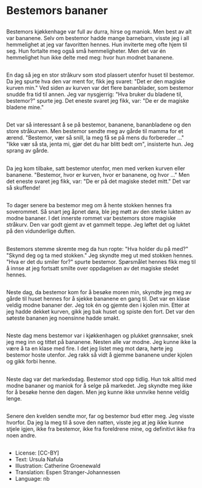 # Bestemors bananer

##
Bestemors kjøkkenhage var full av durra, hirse og maniok. Men best av alt var bananene. Selv om bestemor hadde mange barnebarn, visste jeg i all hemmelighet at jeg var favoritten hennes. Hun inviterte meg ofte hjem til seg. Hun fortalte meg også små hemmeligheter. Men det var én hemmelighet hun ikke delte med meg: hvor hun modnet bananene.

##
En dag så jeg en stor stråkurv som stod plassert utenfor huset til bestemor. Da jeg spurte hva den var ment for, fikk jeg svaret: "Det er den magiske kurven min." Ved siden av kurven var det flere bananblader, som bestemor snudde fra tid til annen. Jeg var nysgjerrig: "Hva bruker du bladene til, bestemor?" spurte jeg. Det eneste svaret jeg fikk, var: "De er de magiske bladene mine."

##
Det var så interessant å se på bestemor, bananene, bananbladene og den store stråkurven. Men bestemor sendte meg av gårde til mamma for et ærend. "Bestemor, vær så snill, la meg få se på mens du forbereder ..." "Ikke vær så sta, jenta mi, gjør det du har blitt bedt om", insisterte hun. Jeg sprang av gårde.

##
Da jeg kom tilbake, satt bestemor utenfor, men med verken kurven eller bananene. "Bestemor, hvor er kurven, hvor er bananene, og hvor ..." Men det eneste svaret jeg fikk, var: "De er på det magiske stedet mitt." Det var så skuffende!

##
To dager senere ba bestemor meg om å hente stokken hennes fra soverommet. Så snart jeg åpnet døra, ble jeg møtt av den sterke lukten av modne bananer. I det innerste rommet var bestemors store magiske stråkurv. Den var godt gjemt av et gammelt teppe. Jeg løftet det og luktet på den vidunderlige duften.

##
Bestemors stemme skremte meg da hun ropte: "Hva holder du på med?" "Skynd deg og ta med stokken." Jeg skyndte meg ut med stokken hennes. "Hva er det du smiler for?" spurte bestemor. Spørsmålet hennes fikk meg til å innse at jeg fortsatt smilte over oppdagelsen av det magiske stedet hennes.

##
Neste dag, da bestemor kom for å besøke moren min, skyndte jeg meg av gårde til huset hennes for å sjekke bananene en gang til. Det var en klase veldig modne bananer der. Jeg tok én og gjemte den i kjolen min. Etter at jeg hadde dekket kurven, gikk jeg bak huset og spiste den fort. Det var den søteste bananen jeg noensinne hadde smakt.

##
Neste dag mens bestemor var i kjøkkenhagen og plukket grønnsaker, snek jeg meg inn og tittet på bananene. Nesten alle var modne. Jeg kunne ikke la være å ta en klase med fire. I det jeg listet meg mot døra, hørte jeg bestemor hoste utenfor. Jeg rakk så vidt å gjemme bananene under kjolen og gikk forbi henne.

##
Neste dag var det markedsdag. Bestemor stod opp tidlig. Hun tok alltid med modne bananer og maniok for å selge på markedet. Jeg skyndte meg ikke for å besøke henne den dagen. Men jeg kunne ikke unnvike henne veldig lenge.

##
Senere den kvelden sendte mor, far og bestemor bud etter meg. Jeg visste hvorfor. Da jeg la meg til å sove den natten, visste jeg at jeg ikke kunne stjele igjen, ikke fra bestemor, ikke fra foreldrene mine, og definitivt ikke fra noen andre.

##
* License: [CC-BY]
* Text: Ursula Nafula
* Illustration: Catherine Groenewald
* Translation: Espen Stranger-Johannessen
* Language: nb
